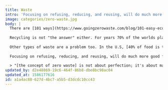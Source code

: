```yaml
---
title: Waste
intro: 'Focusing on refusing, reducing, and reusing, will do much more good for the climate.'
image: categories/zero-waste.jpg
body: |
  There are [101 ways](https://www.goingzerowaste.com/blog/101-easy-eco-friendly-zero-waste-tips) to reduce the amount of waste you produce, which is important for many reasons. The average American generates 4 pounds of waste a day. There are 319,000,000 people in the US. That’s 1,276,000,000 pounds of crap being thrown out a day. All of that needs to be collected by heavy-ass inefficient trucks, sorted, incinerated, or put in landfills, all of which have their own awful impacts on the environment.
  
  Recycling is not "the answer" either. For years 70% of the worlds plastic was being sold to China, but now [they aren't taking it](https://www.npr.org/sections/goatsandsoda/2019/03/13/702501726/where-will-your-plastic-trash-go-now-that-china-doesnt-want-it). Most of the plastic is going into the sea, where it's killing everything. Even undiscovered life forms living 4 miles down are appearing with [plastic lodged in their stomach](https://earther.gizmodo.com/this-new-species-is-named-after-the-plastic-inside-it-1842427259).
  
  Other types of waste are a problem too. In the U.S, [40% of food is thrown out](https://www.nrdc.org/sites/default/files/wasted-food-IP.pdf). Scotland produces [456,000 tonnes of food waste](https://www.bbc.com/news/uk-scotland-48257019) a year compared to 224,000 tonnes of plastic waste. [France set up a "ban" on food waste](https://foodtank.com/news/2019/06/opinion-frances-ban-on-food-waste-three-years-later/) to reduce this through tax incentives and other means, putting them at the top of the [Food Sustainability Index](http://foodsustainability.eiu.com/heat-map/), but in most countries the majority of food waste goes into landfills. Landfills are [the third largest source of methane emissions](https://wikipedia.org/wiki/Landfill_gas) in the United States, and methane has a twenty five times stronger heat-trapping effect than CO2.
  
  Focusing on refusing, reducing, and reusing, will do much more good for the climate.
  
  > "[the concept of zero waste] is not about perfection; it's about making better choices." -- Kathryn Kellogg, [goingzerowaste.com](https://www.goingzerowaste.com/)
updated_by: d2e48869-19c6-464f-86b8-dbe8bc98ac04
updated_at: 1586177616
id: a1a4ac88-627d-4bc7-a5b5-d3dcdc10cc43
---
```

